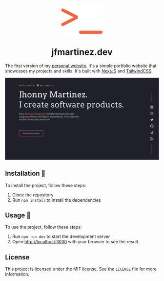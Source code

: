 <div align="center">
  <img src="public/logo.svg" alt="jfmartinez.dev logo">
  <h1>jfmartinez.dev</h1>
</div>

The first version of my [personal website](https://jfmartinez.dev). It's a simple portfolio website that showcases my projects and skills. It's built with [NextJS](https://nextjs.org/) and [TailwindCSS](https://tailwindcss.com/).

![Project Screenshot](public/featured/portfolio.jpg)

## Installation :wrench:

To install the project, follow these steps:

1. Clone the repository
2. Run `npm install` to install the dependencies

## Usage :rocket:

To use the project, follow these steps:

1. Run `npm run dev` to start the development server
2. Open [http://localhost:3000](http://localhost:3000) with your browser to see the result.

## License

This project is licensed under the MIT license. See the `LICENSE` file for more information.
